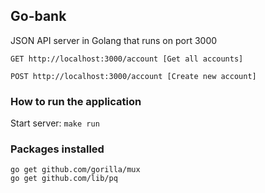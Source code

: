 ## Go-bank

JSON API server in Golang that runs on port 3000

```
GET http://localhost:3000/account [Get all accounts]

POST http://localhost:3000/account [Create new account]
```

### How to run the application

Start server: `make run`


### Packages installed

```
go get github.com/gorilla/mux
go get github.com/lib/pq
```